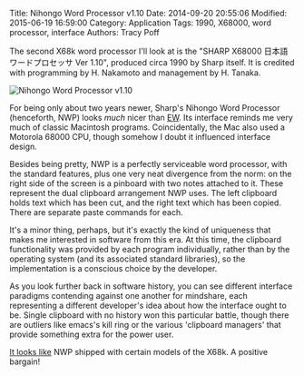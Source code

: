 Title: Nihongo Word Processor v1.10
Date: 2014-09-20 20:55:06
Modified: 2015-06-19 16:59:00
Category: Application
Tags: 1990, X68000, word processor, interface
Authors: Tracy Poff

The second X68k word processor I'll look at is the "SHARP X68000 日本語ワードプロセッサ Ver 1.10", produced circa 1990 by Sharp itself. It is credited with programming by H. Nakamoto and management by H. Tanaka.

![Nihongo Word Processor v1.10]({filename}images/nihongo-word-processor-v1-10.png)

For being only about two years newer, Sharp's Nihongo Word Processor (henceforth, NWP) looks *much* nicer than [EW][ew]. Its interface reminds me very much of classic Macintosh programs. Coincidentally, the Mac also used a Motorola 68000 CPU, though somehow I doubt it influenced interface design.

Besides being pretty, NWP is a perfectly serviceable word processor, with the standard features, plus one very neat divergence from the norm: on the right side of the screen is a pinboard with two notes attached to it. These represent the dual clipboard arrangement NWP uses. The left clipboard holds text which has been cut, and the right text which has been copied. There are separate paste commands for each.

It's a minor thing, perhaps, but it's exactly the kind of uniqueness that makes me interested in software from this era. At this time, the clipboard functionality was provided by each program individually, rather than by the operating system (and its associated standard libraries), so the implementation is a conscious choice by the developer.

As you look further back in software history, you can see different interface paradigms contending against one another for mindshare, each representing a different developer's idea about how the interface ought to be. Single clipboard with no history won this particular battle, though there are outliers like emacs's kill ring or the various 'clipboard managers' that provide something extra for the power user.

[It looks like][db] NWP shipped with certain models of the X68k. A positive bargain!

[ew]: http://tmft.wordpress.com/2014/09/19/ew/
[db]: http://homepage1.nifty.com/dreamwave/x680x0/database/soft/word.htm
